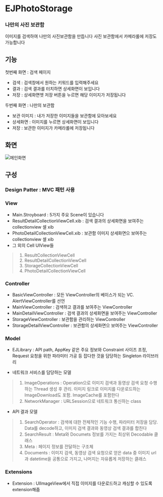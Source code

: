 # EJPhotoStorage


### 나만의 사진 보관함

이미지를 검색하여 나만의 사진보관함을 만듭니다 
사진 보관함에서 카메라롤에 저장도 가능합니다



## 기능 

첫번째 화면 : 검색 페이지
- 검색 : 검색창에서 원하는 키워드를 입력해주세요
- 결과 : 검색 결과를 터치하면 상세화면이 보입니다
- 저장 : 상세화면엣 저장 버튼을 누르면 해당 이미지가 저장됩니다

두번째 화면 : 나만의 보관함
- 보관 이미지 : 내가 저장한 이미지들을 보관함에 모아보세요
- 상세화면 : 이미지를 누르면 상세화면이 보입니다
- 저장 : 보관한 이미지가 카메라롤에 저장됩니다



## 화면
![메인화면](https://blog.naver.com/PostView.nhn?blogId=twih&Redirect=View&logNo=221594564489&categoryNo=67&isAfterWrite=true&isMrblogPost=false&isHappyBeanLeverage=true&contentLength=6539#)



## 구성

### Design Patter : MVC 패턴 사용

### View 
- Main.Stroyboard : 5가지 주요 Scene이 있습니다
- ResultDetailCollectionViewCell.xib : 검색 결과의 상세화면을 보여주는 collectionview 셀 xib
- PhotoDetailCollectionViewCell.xib : 보관함 이미지 상세화면으 보여주는 collectionview 셀 xib
- 그 외의 Cell UIView들
> 1. ResultCollectionViewCell
> 2. ResultDetailCollectionViewCell
> 3. StorageCollectionViewCell
> 4. PhotoDetailCollectionViewCell

### Controller
- BasicViewController : 모든 ViewController의 베이스가 되는 VC. AlertViewController를 선언
- MainViewController : 검색하고 결과를 보여주는 ViewController
- MainDetailViewController : 검색 결과의 상세화면을 보여주는 ViewController
- StorageViewController : 보관함을 관리하는 ViewController
- StorageDetailViewController : 보관함의 상세화면으 보여주는 ViewController

### Model
- EJLibrary : API path, AppKey 같은 주요 정보와 Constraint 사이즈 조정, Request 요청을 위한 파라미터 가공 등 잡다한 것을 담당하는 Singleton 라이브러리

- 네트워크 서비스를 담당하는 모델
> 1. ImageOperations : Operation으로 이미지 검색과 동영상 검색 요청 수행하는 Thread 생성 후 관리. 이미지 링크로 이미지를 다운로드하는 ImageDownload도 포함. ImageCache를 포함한다
> 2. NetworkManager : URLSession으로 네트워크 통신하는 class 

- API 결과 모델
> 1. SearchOperator : 검색에 대한 전체적인 기능 수행, 파라미터 저장을 담당. Data를 decode하고, 이미지 검색 결과와 동영상 검색 결과를 합친다
> 2. SearchResult : Meta와 Documets 정보를 가지는 최상위 Decodable 클래스
> 3. Meta : 페이지 정보를 전달하는 구조체
> 4. Documents : 이미지 검색, 동영상 검색 요청으로 얻은 data 중 이미지 url과 datetime을 공통으로 가지고, 나머지는 자유롭게 저장하는 클래스


### Extensions
- Extension : UIImageView에서 직접 이미지를 다운로드하고 캐싱할 수 있도록 extension해줌













